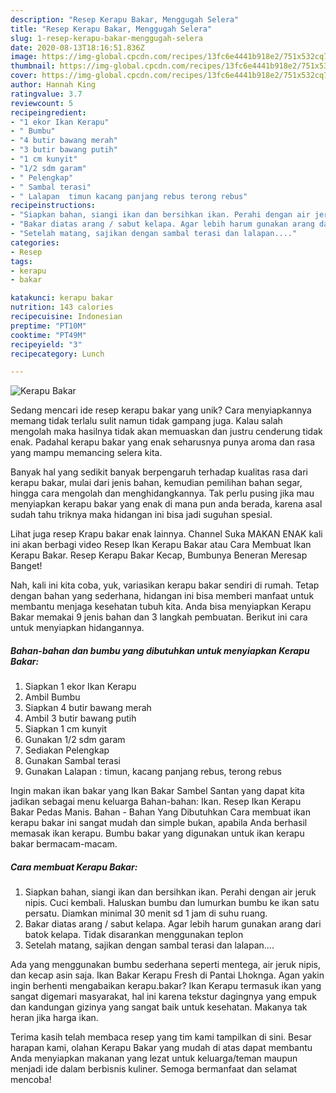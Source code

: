 ```yaml
---
description: "Resep Kerapu Bakar, Menggugah Selera"
title: "Resep Kerapu Bakar, Menggugah Selera"
slug: 1-resep-kerapu-bakar-menggugah-selera
date: 2020-08-13T18:16:51.836Z
image: https://img-global.cpcdn.com/recipes/13fc6e4441b918e2/751x532cq70/kerapu-bakar-foto-resep-utama.jpg
thumbnail: https://img-global.cpcdn.com/recipes/13fc6e4441b918e2/751x532cq70/kerapu-bakar-foto-resep-utama.jpg
cover: https://img-global.cpcdn.com/recipes/13fc6e4441b918e2/751x532cq70/kerapu-bakar-foto-resep-utama.jpg
author: Hannah King
ratingvalue: 3.7
reviewcount: 5
recipeingredient:
- "1 ekor Ikan Kerapu"
- " Bumbu"
- "4 butir bawang merah"
- "3 butir bawang putih"
- "1 cm kunyit"
- "1/2 sdm garam"
- " Pelengkap"
- " Sambal terasi"
- " Lalapan  timun kacang panjang rebus terong rebus"
recipeinstructions:
- "Siapkan bahan, siangi ikan dan bersihkan ikan. Perahi dengan air jeruk nipis. Cuci kembali. Haluskan bumbu dan lumurkan bumbu ke ikan satu persatu. Diamkan minimal 30 menit sd 1 jam di suhu ruang."
- "Bakar diatas arang / sabut kelapa. Agar lebih harum gunakan arang dari batok kelapa. Tidak disarankan menggunakan teplon"
- "Setelah matang, sajikan dengan sambal terasi dan lalapan...."
categories:
- Resep
tags:
- kerapu
- bakar

katakunci: kerapu bakar 
nutrition: 143 calories
recipecuisine: Indonesian
preptime: "PT10M"
cooktime: "PT49M"
recipeyield: "3"
recipecategory: Lunch

---
```



![Kerapu Bakar](https://img-global.cpcdn.com/recipes/13fc6e4441b918e2/751x532cq70/kerapu-bakar-foto-resep-utama.jpg)

Sedang mencari ide resep kerapu bakar yang unik? Cara menyiapkannya memang tidak terlalu sulit namun tidak gampang juga. Kalau salah mengolah maka hasilnya tidak akan memuaskan dan justru cenderung tidak enak. Padahal kerapu bakar yang enak seharusnya punya aroma dan rasa yang mampu memancing selera kita.

Banyak hal yang sedikit banyak berpengaruh terhadap kualitas rasa dari kerapu bakar, mulai dari jenis bahan, kemudian pemilihan bahan segar, hingga cara mengolah dan menghidangkannya. Tak perlu pusing jika mau menyiapkan kerapu bakar yang enak di mana pun anda berada, karena asal sudah tahu triknya maka hidangan ini bisa jadi suguhan spesial.

Lihat juga resep Krapu bakar enak lainnya. Channel Suka MAKAN ENAK kali ini akan berbagi video Resep Ikan Kerapu Bakar atau Cara Membuat Ikan Kerapu Bakar. Resep Kerapu Bakar Kecap, Bumbunya Beneran Meresap Banget!


Nah, kali ini kita coba, yuk, variasikan kerapu bakar sendiri di rumah. Tetap dengan bahan yang sederhana, hidangan ini bisa memberi manfaat untuk membantu menjaga kesehatan tubuh kita. Anda bisa menyiapkan Kerapu Bakar memakai 9 jenis bahan dan 3 langkah pembuatan. Berikut ini cara untuk menyiapkan hidangannya.

<!--inarticleads1-->

##### Bahan-bahan dan bumbu yang dibutuhkan untuk menyiapkan Kerapu Bakar:

1. Siapkan 1 ekor Ikan Kerapu
1. Ambil  Bumbu
1. Siapkan 4 butir bawang merah
1. Ambil 3 butir bawang putih
1. Siapkan 1 cm kunyit
1. Gunakan 1/2 sdm garam
1. Sediakan  Pelengkap
1. Gunakan  Sambal terasi
1. Gunakan  Lalapan : timun, kacang panjang rebus, terong rebus


Ingin makan ikan bakar yang Ikan Bakar Sambel Santan yang dapat kita jadikan sebagai menu keluarga Bahan-bahan: Ikan. Resep Ikan Kerapu Bakar Pedas Manis. Bahan - Bahan Yang Dibutuhkan Cara membuat ikan kerapu bakar ini sangat mudah dan simple bukan, apabila Anda berhasil memasak ikan kerapu. Bumbu bakar yang digunakan untuk ikan kerapu bakar bermacam-macam. 

<!--inarticleads2-->

##### Cara membuat Kerapu Bakar:

1. Siapkan bahan, siangi ikan dan bersihkan ikan. Perahi dengan air jeruk nipis. Cuci kembali. Haluskan bumbu dan lumurkan bumbu ke ikan satu persatu. Diamkan minimal 30 menit sd 1 jam di suhu ruang.
1. Bakar diatas arang / sabut kelapa. Agar lebih harum gunakan arang dari batok kelapa. Tidak disarankan menggunakan teplon
1. Setelah matang, sajikan dengan sambal terasi dan lalapan....


Ada yang menggunakan bumbu sederhana seperti mentega, air jeruk nipis, dan kecap asin saja. Ikan Bakar Kerapu Fresh di Pantai Lhoknga. Agan yakin ingin berhenti mengabaikan kerapu.bakar? Ikan Kerapu termasuk ikan yang sangat digemari masyarakat, hal ini karena tekstur dagingnya yang empuk dan kandungan gizinya yang sangat baik untuk kesehatan. Makanya tak heran jika harga ikan. 

Terima kasih telah membaca resep yang tim kami tampilkan di sini. Besar harapan kami, olahan Kerapu Bakar yang mudah di atas dapat membantu Anda menyiapkan makanan yang lezat untuk keluarga/teman maupun menjadi ide dalam berbisnis kuliner. Semoga bermanfaat dan selamat mencoba!
